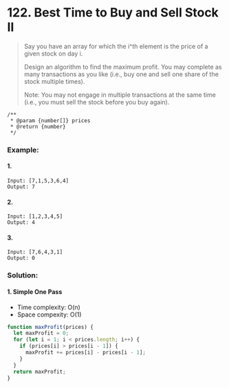 # 122. Best Time to Buy and Sell Stock II

> Say you have an array for which the i^th element is the price of a given stock on day i.
>
> Design an algorithm to find the maximum profit. You may complete as many transactions as you like (i.e., buy one and sell one share of the stock multiple times).
>
> Note: You may not engage in multiple transactions at the same time (i.e., you must sell the stock before you buy again).

```
/**
 * @param {number[]} prices
 * @return {number}
 */
```

### Example:

#### 1.

```
Input: [7,1,5,3,6,4]
Output: 7
```

#### 2.

```
Input: [1,2,3,4,5]
Output: 4
```

#### 3.

```
Input: [7,6,4,3,1]
Output: 0
```

### Solution:

#### 1. Simple One Pass

- Time complexity: O(n)
- Space compexity: O(1)

```javascript
function maxProfit(prices) {
  let maxProfit = 0;
  for (let i = 1; i < prices.length; i++) {
    if (prices[i] > prices[i - 1]) {
      maxProfit += prices[i] - prices[i - 1];
    }
  }
  return maxProfit;
}
```
